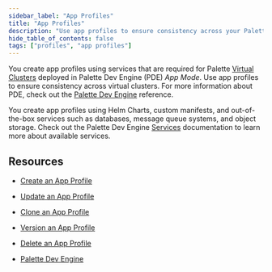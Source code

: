 ```yaml
---
sidebar_label: "App Profiles"
title: "App Profiles"
description: "Use app profiles to ensure consistency across your Palette Virtual Clusters."
hide_table_of_contents: false
tags: ["profiles", "app profiles"]
---
```



You create app profiles using services that are required for Palette [Virtual Clusters](../../devx/palette-virtual-clusters/palette-virtual-clusters.md) deployed in Palette Dev Engine (PDE) *App Mode*. Use app profiles to ensure consistency across virtual clusters. For more information about PDE, check out the [Palette Dev Engine](../../devx/devx.md) reference. 

You create app profiles using Helm Charts, custom manifests, and out-of-the-box services such as databases, message queue systems, and object storage. Check out the Palette Dev Engine [Services](../../devx/app-profile/services/services.md) documentation to learn more about available services. 

## Resources

- [Create an App Profile](create-app-profile.md)

- [Update an App Profile](update-app-profile.md)

- [Clone an App Profile](clone-app-profile.md)

- [Version an App Profile](version-app-profile.md)

- [Delete an App Profile](delete-app-profile.md)

- [Palette Dev Engine](../../devx/devx.md)

